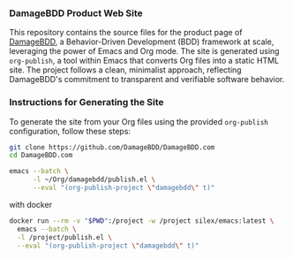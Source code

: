 ### DamageBDD Product Web Site

This repository contains the source files for the product page of [DamageBDD](https://damagebdd.com), a Behavior-Driven Development (BDD) framework at scale, leveraging the power of Emacs and Org mode. The site is generated using `org-publish`, a tool within Emacs that converts Org files into a static HTML site. The project follows a clean, minimalist approach, reflecting DamageBDD's commitment to transparent and verifiable software behavior.

### Instructions for Generating the Site


To generate the site from your Org files using the provided `org-publish` configuration, follow these steps:

```bash
git clone https://github.com/DamageBDD/DamageBDD.com
cd DamageBDD.com
```
  
```bash
emacs --batch \
      -l ~/Org/damagebdd/publish.el \
      --eval "(org-publish-project \"damagebdd\" t)"
```

with docker 

```bash
docker run --rm -v "$PWD":/project -w /project silex/emacs:latest \
  emacs --batch \
  -l /project/publish.el \
  --eval "(org-publish-project \"damagebdd\" t)"
```
